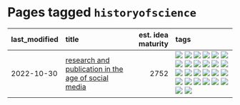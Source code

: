 # Pages tagged `historyofscience`

|last_modified|title|est. idea maturity|tags
|:---|:---|---:|:---|
|2022-10-30|[research and publication in the age of social media](../research-and-social.md)|2752|[![](https://img.shields.io/badge/tag-arxiv-e6ab9)](../tags/arxiv.md) [![](https://img.shields.io/badge/tag-citation-abf295)](../tags/citation.md) [![](https://img.shields.io/badge/tag-corrections-97a75e)](../tags/corrections.md) [![](https://img.shields.io/badge/tag-credit-29349d)](../tags/credit.md) [![](https://img.shields.io/badge/tag-curation-50c04b)](../tags/curation.md) [![](https://img.shields.io/badge/tag-discoverability-4072a1)](../tags/discoverability.md) [![](https://img.shields.io/badge/tag-discussion-7c795e)](../tags/discussion.md) [![](https://img.shields.io/badge/tag-feed-95bed6)](../tags/feed.md) [![](https://img.shields.io/badge/tag-git-1743a)](../tags/git.md) [![](https://img.shields.io/badge/tag-git-1743a)](../tags/git.md) [![](https://img.shields.io/badge/tag-historyofscience-c92725)](../tags/historyofscience.md) [![](https://img.shields.io/badge/tag-mastodon-43d799)](../tags/mastodon.md) [![](https://img.shields.io/badge/tag-openreview-d548d8)](../tags/openreview.md) [![](https://img.shields.io/badge/tag-paperswithcode-98b52b)](../tags/paperswithcode.md) [![](https://img.shields.io/badge/tag-platform-7fe3bd)](../tags/platform.md) [![](https://img.shields.io/badge/tag-publication-3f9741)](../tags/publication.md) [![](https://img.shields.io/badge/tag-reproducibility-1dc0d1)](../tags/reproducibility.md) [![](https://img.shields.io/badge/tag-research-4d5a4)](../tags/research.md) [![](https://img.shields.io/badge/tag-retractions-e168be)](../tags/retractions.md) [![](https://img.shields.io/badge/tag-search-96f12e)](../tags/search.md) [![](https://img.shields.io/badge/tag-socialmedia-5e378d)](../tags/socialmedia.md) [![](https://img.shields.io/badge/tag-stackoverflow-394ee4)](../tags/stackoverflow.md) [![](https://img.shields.io/badge/tag-subscription-cc5ed7)](../tags/subscription.md) [![](https://img.shields.io/badge/tag-transparency-dd597e)](../tags/transparency.md) [![](https://img.shields.io/badge/tag-twitter-e8ae48)](../tags/twitter.md) [![](https://img.shields.io/badge/tag-validation-b5ec2c)](../tags/validation.md)|